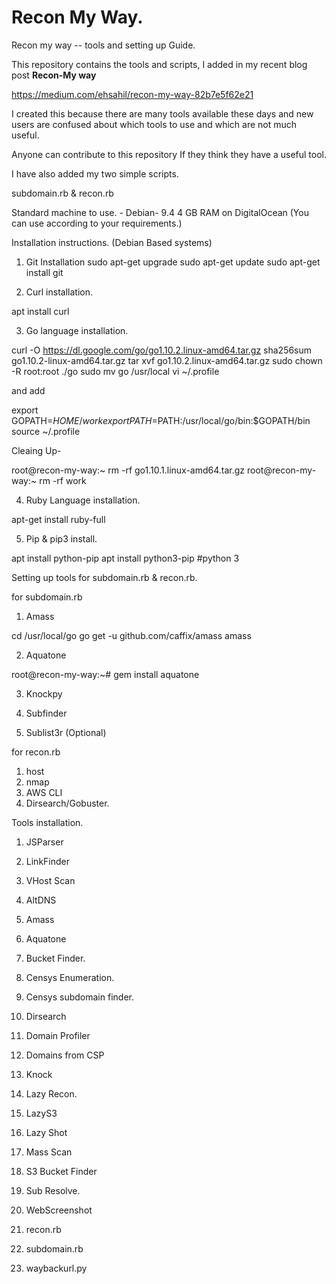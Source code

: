 # Recon My Way. 

Recon my way -- tools and setting up Guide. 

This repository contains the tools and scripts, I added in my recent blog post **Recon-My way**

https://medium.com/ehsahil/recon-my-way-82b7e5f62e21

I created this because there are many tools available these days and new users are confused about which tools to use and which are not much useful. 

Anyone can contribute to this repository If they think they have a useful tool. 

I have also added my two simple scripts. 

subdomain.rb & recon.rb 

Standard machine to use. - Debian- 9.4 4 GB RAM on DigitalOcean (You can use according to your requirements.)

Installation instructions. (Debian Based systems)

1. Git Installation
sudo apt-get upgrade
sudo apt-get update
sudo apt-get install git

2. Curl  installation. 

apt install curl

3. Go language installation. 

 curl -O https://dl.google.com/go/go1.10.2.linux-amd64.tar.gz
 sha256sum go1.10.2-linux-amd64.tar.gz
tar xvf go1.10.2.linux-amd64.tar.gz
sudo chown -R root:root ./go
sudo mv go /usr/local
vi ~/.profile

and add

export GOPATH=$HOME/work
export PATH=$PATH:/usr/local/go/bin:$GOPATH/bin
source ~/.profile

Cleaing Up-

root@recon-my-way:~ rm -rf go1.10.1.linux-amd64.tar.gz
root@recon-my-way:~ rm -rf work


4. Ruby Language installation. 

apt-get install ruby-full


5. Pip & pip3 install.

apt install python-pip
apt install python3-pip	#python 3

Setting up tools for subdomain.rb & recon.rb. 

for subdomain.rb

1. Amass

cd /usr/local/go
go get -u github.com/caffix/amass
amass

2. Aquatone

root@recon-my-way:~# gem install aquatone

3. Knockpy

4. Subfinder

5. Sublist3r (Optional)

for recon.rb

1. host 
2. nmap
3. AWS CLI
4. Dirsearch/Gobuster. 



Tools installation. 

1. JSParser

2. LinkFinder

3. VHost Scan

4. AltDNS

5. Amass

6. Aquatone

7. Bucket Finder.

8. Censys Enumeration. 

9. Censys subdomain finder. 

10. Dirsearch

11. Domain Profiler

12. Domains from CSP

13. Knock

14. Lazy Recon. 

15. LazyS3

16. Lazy Shot

17. Mass Scan

18. S3 Bucket Finder

19. Sub Resolve. 

20. WebScreenshot

21. recon.rb 

22. subdomain.rb 

23. waybackurl.py 

